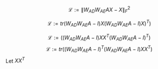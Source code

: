 $$
\mathcal{L} := \left\| W_{AD} W_{AE}AX - X  \right\|_F^2
$$

$$
\mathcal{L} := tr(W_{AD}W_{AE}A-I)X(W_{AD}W_{AE}A-I)X)^T) 
$$

$$
\mathcal{L} := ((W_{AD}W_{AE}A-I)XX^T(W_{AD}W_{AE}A-I)^T) 
$$
$$
\mathcal{L} := tr((W_{AD}W_{AE}A-I)^T(W_{AD}W_{AE}A-I)XX^T) 
$$
Let $XX^T$



